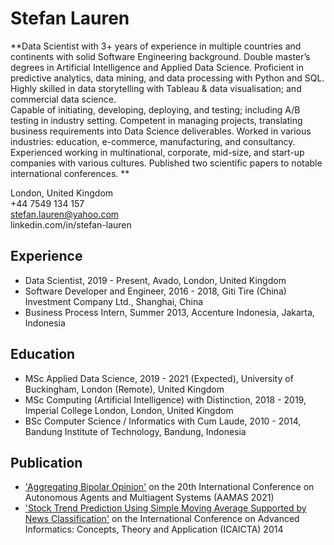 # Stefan Lauren

**Data Scientist with 3+ years of experience in multiple countries and continents with solid Software Engineering background.
  Double master’s degrees in Artificial Intelligence and Applied Data Science.
  Proficient in predictive analytics, data mining, and data processing with Python and SQL.
  Highly skilled in data storytelling with Tableau & data visualisation; and commercial data science.  
  Capable of initiating, developing, deploying, and testing; including A/B testing in industry setting.
  Competent in managing projects, translating business requirements into Data Science deliverables.	
  Worked in various industries: education, e-commerce, manufacturing, and consultancy.
  Experienced working in multinational, corporate, mid-size, and start-up companies with various cultures.
  Published two scientific papers to notable international conferences.
**


London, United Kingdom </br>
+44 7549 134 157 </br>
stefan.lauren@yahoo.com </br>
linkedin.com/in/stefan-lauren </br>

## Experience

- Data Scientist, 2019 - Present, Avado, London, United Kingdom
- Software Developer and Engineer, 2016 - 2018, Giti Tire (China) Investment Company Ltd., Shanghai, China
- Business Process Intern, Summer 2013, Accenture Indonesia, Jakarta, Indonesia

## Education

- MSc Applied Data Science, 2019 - 2021 (Expected), University of Buckingham, London (Remote), United Kingdom
- MSc Computing (Artificial Intelligence) with Distinction, 2018 - 2019, Imperial College London, London, United Kingdom
- BSc Computer Science / Informatics with Cum Laude, 2010 - 2014, Bandung Institute of Technology, Bandung, Indonesia

## Publication

- ['Aggregating Bipolar Opinion'](https://dl.acm.org/doi/10.5555/3463952.3464042) on the 20th International Conference on Autonomous Agents and Multiagent Systems (AAMAS 2021)
- ['Stock Trend Prediction Using Simple Moving Average Supported by News Classification'](http://ieeexplore.ieee.org/document/7005929/) on the International Conference on Advanced Informatics: Concepts, Theory and Application (ICAICTA) 2014
<!---
- 👋 Hi, I’m @stefanlauren
- 👀 I’m interested in ...
- 🌱 I’m currently learning ...
- 💞️ I’m looking to collaborate on ...
- 📫 How to reach me ...
--->
<!---
stefanlauren/stefanlauren is a ✨ special ✨ repository because its `README.md` (this file) appears on your GitHub profile.
You can click the Preview link to take a look at your changes.
--->
